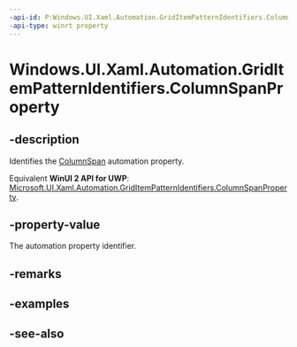 ```yaml
---
-api-id: P:Windows.UI.Xaml.Automation.GridItemPatternIdentifiers.ColumnSpanProperty
-api-type: winrt property
---
```


<!-- Property syntax
public Windows.UI.Xaml.Automation.AutomationProperty ColumnSpanProperty { get; }
-->

# Windows.UI.Xaml.Automation.GridItemPatternIdentifiers.ColumnSpanProperty

## -description
Identifies the [ColumnSpan](../windows.ui.xaml.automation.provider/igriditemprovider_columnspan.md) automation property.

Equivalent **WinUI 2 API for UWP**: [Microsoft.UI.Xaml.Automation.GridItemPatternIdentifiers.ColumnSpanProperty](/windows/winui/api/microsoft.ui.xaml.automation.griditempatternidentifiers.columnspanproperty).

## -property-value
The automation property identifier.

## -remarks

## -examples

## -see-also
